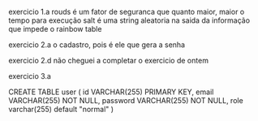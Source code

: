 exercicio 1.a
rouds é um fator de seguranca que quanto maior, maior o tempo para execução
salt é uma string aleatoria na saida da informação que impede o rainbow table

exercicio 2.a
o cadastro, pois é ele que gera a senha

exercicio 2.d
não cheguei a completar o exercicio de ontem

exercicio 3.a

CREATE TABLE user (
id VARCHAR(255) PRIMARY KEY,
email VARCHAR(255) NOT NULL,
password VARCHAR(255) NOT NULL,
role varchar(255) default "normal"
)